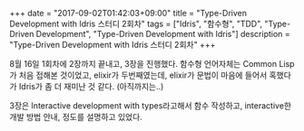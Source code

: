 +++
date = "2017-09-02T01:42:03+09:00"
title = "Type-Driven Development with Idris 스터디 2회차"
tags = ["Idris", "함수형", "TDD", "Type-Driven Development", "Type-Driven Development with Idris"]
description = "Type-Driven Development with Idris 스터디 2회차"
+++

8월 16일 1회차에 2장까지 끝내고, 3장을 진행했다. 함수형 언어자체는 Common Lisp가 처음 접해본 것이었고, elixir가 두번째였는데, elixir가 문법이 마음에 들어서 혹했다가 Idris가 좀 더 재미난 것 같다. (아직까지는..)

3장은 Interactive development with types라고해서 함수 작성하고, interactive한 개발 방법 안내, 정도를 설명하고 있었다.